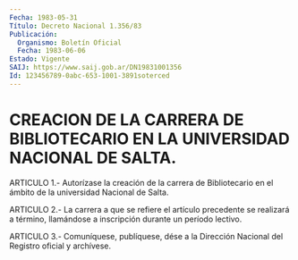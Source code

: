 ```yaml
---
Fecha: 1983-05-31
Título: Decreto Nacional 1.356/83
Publicación:
  Organismo: Boletín Oficial
  Fecha: 1983-06-06
Estado: Vigente
SAIJ: https://www.saij.gob.ar/DN19831001356
Id: 123456789-0abc-653-1001-3891soterced
---
```

# CREACION DE LA CARRERA DE BIBLIOTECARIO EN LA UNIVERSIDAD NACIONAL DE SALTA.

<a id="1"></a>
ARTICULO  1.- Autorízase la creación de la carrera de Bibliotecario en el ámbito de la universidad Nacional de Salta.

<a id="2"></a>
ARTICULO  2.- La carrera a que se refiere el artículo precedente se realizará a  término,  llamándose  a inscripción durante un período lectivo.

<a id="3"></a>
ARTICULO  3.- Comuníquese, publíquese, dése a la Dirección Nacional del Registro oficial y archívese.